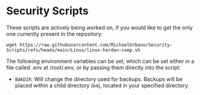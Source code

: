 # Security Scripts

These scripts are actively being worked on, if you would like to get the only one currently present in the repository:

`wget https://raw.githubusercontent.com/MichaelUrbano/Security-Scripts/refs/heads/main/Linux/linux-harden-comp.sh`

The following environment variables can be set, which can be set either in a file called .env at /root/.env, or by passing them directly into the script:
- `BAKDIR`: Will change the directory used for backups. Backups will be placed within a child directory (`b4`), located in your specified directory.